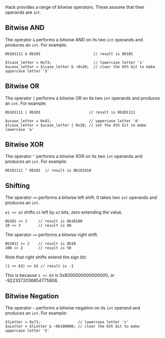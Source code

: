 Hack provides a range of bitwise operators. These assume that their
operands are `int`.

## Bitwise AND

The operator `&` performs a bitwise AND on its two `int` operands and produces an `int`. For example:

```Hack
0b101111 & 0b101                        // result is 0b101

$lcase_letter = 0x73;                   // lowercase letter 's'
$ucase_letter = $lcase_letter & ~0x20;  // clear the 6th bit to make uppercase letter 'S'
```

## Bitwise OR

The operator `|` performs a bitwise OR on its two `int` operands and produces an `int`. For example:

```Hack
0b101111 | 0b101                      // result is 0b101111

$ucase_letter = 0x41;                 // uppercase letter 'A'
$lcase_letter = $ucase_letter | 0x20; // set the 6th bit to make lowercase 'a'
```

## Bitwise XOR

The operator `^` performs a bitwise XOR on its two `int` operands and produces an `int`. For example:

```Hack
0b101111 ^ 0b101  // result is 0b101010
```

## Shifting

The operator `<<` performs a bitwise left shift. It takes two `int`
operands and produces an `int`.

`e1 << e2` shifts `e1` left by `e2` bits, zero extending the value.

```Hack
0b101 << 2     // result is 0b10100
10 << 3        // result is 80
```

The operator `>>` performs a bitwise right shift.

``` Hack
0b1011 >> 2    // result is 0b10
100 >> 2       // result is 50
```

Note that right shifts extend the sign bit:

```Hack
(1 << 63) >> 63 // result is -1
```

This is because `1 << 63` is 0x8000000000000000, or -9223372036854775808.

## Bitwise Negation

The operator `~` performs a bitwise negation on its `int` operand and produces an `int`. For example:

```Hack
$lLetter = 0x73;                 // lowercase letter 's'
$uLetter = $lLetter & ~0b100000; // clear the 6th bit to make uppercase letter 'S'
```


